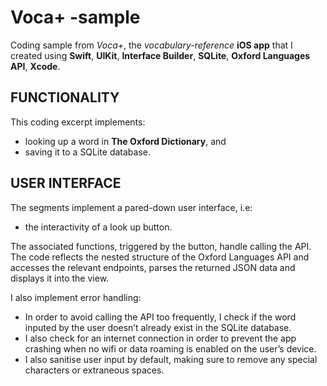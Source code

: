 # Voca+ -sample

Coding sample from *Voca+*, the *vocabulary-reference* **iOS app** that I created using **Swift**, **UIKit**, **Interface Builder**, **SQLite**, **Oxford Languages API**, **Xcode**. 

## FUNCTIONALITY 
This coding excerpt implements:
- looking up a word in **The Oxford Dictionary**, and 
- saving it to a SQLite database.

## USER INTERFACE
The segments implement a pared-down user interface, i.e:
- the interactivity of a look up button. 

The associated functions, triggered by the button, handle calling the API. The code reflects the nested structure of the Oxford Languages API and accesses the relevant endpoints, parses the returned JSON data and displays it into the view. 

I also implement error handling:
- In order to avoid calling the API too frequently, I check if the word inputed by the user doesn’t already exist in the SQLite database. 
- I also check for an internet connection in order to prevent the app crashing when no wifi or data roaming is enabled on the user’s device. 
- I also sanitise user input by default, making sure to remove any special characters or extraneous spaces.
